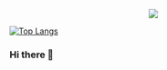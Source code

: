 <p align="center">
<img src="https://github-readme-stats.vercel.app/api?username=gergeorg&show_icons=true&count_private=true&theme=dracula">
  
[![Top Langs](https://github-readme-stats.vercel.app/api/top-langs/?username=gergeorg)](https://github.com/anuraghazra/github-readme-stats)
</p>

### Hi there 👋

<!--
**gergeorg/gergeorg** is a ✨ _special_ ✨ repository because its `README.md` (this file) appears on your GitHub profile.

Here are some ideas to get you started:

- 🔭 I’m currently working on ...
- 🌱 I’m currently learning ...
- 👯 I’m looking to collaborate on ...
- 🤔 I’m looking for help with ...
- 💬 Ask me about ...
- 📫 How to reach me: ...
- 😄 Pronouns: ...
- ⚡ Fun fact: ...
-->
